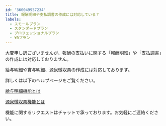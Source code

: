 ```yaml
---
id: '360049957234'
title: 報酬明細や支払調書の作成には対応している？
labels:
  - スモールプラン
  - スタンダードプラン
  - プロフェッショナルプラン
  - ¥0プラン
---
```

大変申し訳ございませんが、報酬の支払いに関する「報酬明細」や「支払調書」の作成には対応しておりません。

給与明細や賞与明細、源泉徴収票の作成には対応しております。

詳しくは以下のヘルプページをご覧ください。

[給与明細機能とは](https://knowledge.smarthr.jp/hc/ja/articles/360026107314)

[源泉徴収票機能とは](https://knowledge.smarthr.jp/hc/ja/articles/360026106554)

機能に関するリクエストはチャットで承っております。お気軽にご連絡ください。
